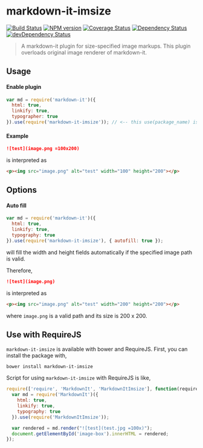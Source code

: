 # markdown-it-imsize

[![Build Status](https://travis-ci.org/tatsy/markdown-it-imsize.svg?branch=master)](https://travis-ci.org/tatsy/markdown-it-imsize)
[![NPM version](https://img.shields.io/npm/v/markdown-it-imsize.svg?style=flat)](https://www.npmjs.org/package/markdown-it-imsize)
[![Coverage Status](https://coveralls.io/repos/tatsy/markdown-it-imsize/badge.svg)](https://coveralls.io/r/tatsy/markdown-it-imsize)
[![Dependency Status](https://david-dm.org/tatsy/markdown-it-imsize.svg)](https://david-dm.org/tatsy/markdown-it-imsize)
[![devDependency Status](https://david-dm.org/tatsy/markdown-it-imsize/dev-status.svg)](https://david-dm.org/tatsy/markdown-it-imsize#info=devDependencies)

> A markdown-it plugin for size-specified image markups. This plugin overloads original image renderer of markdown-it.

## Usage

#### Enable plugin

```js
var md = require('markdown-it')({
  html: true,
  linkify: true,
  typographer: true
}).use(require('markdown-it-imsize')); // <-- this use(package_name) is required
```

#### Example

```md
![test](image.png =100x200)
```

is interpreted as

```html
<p><img src="image.png" alt="test" width="100" height="200"></p>
```

## Options

#### Auto fill

```js
var md = require('markdown-it')({
  html: true,
  linkify: true,
  typography: true
}).use(require('markdown-it-imsize'), { autofill: true });
```

will fill the width and height fields automatically if the specified image path is valid.

Therefore,

```md
![test](image.png)
```

is interpreted as

```html
<p><img src="image.png" alt="test" width="200" height="200"></p>
```

where ```image.png``` is a valid path and its size is 200 x 200.

## Use with RequireJS

```markdown-it-imsize``` is available with bower and RequireJS. First, you can install the package with,

```shell
bower install markdown-it-imsize
```

Script for using ```markdown-it-imsize``` with RequireJS is like,

```js
require(['require', 'MarkdownIt', 'MarkdownItImsize'], function(require) {
  var md = require('MarkdownIt')({
    html: true,
    linkify: true,
    typography: true
  }).use(require('MarkdownItImsize'));

  var rendered = md.render("![test](test.jpg =100x)");
  document.getElementById('image-box').innerHTML = rendered;
});
```
